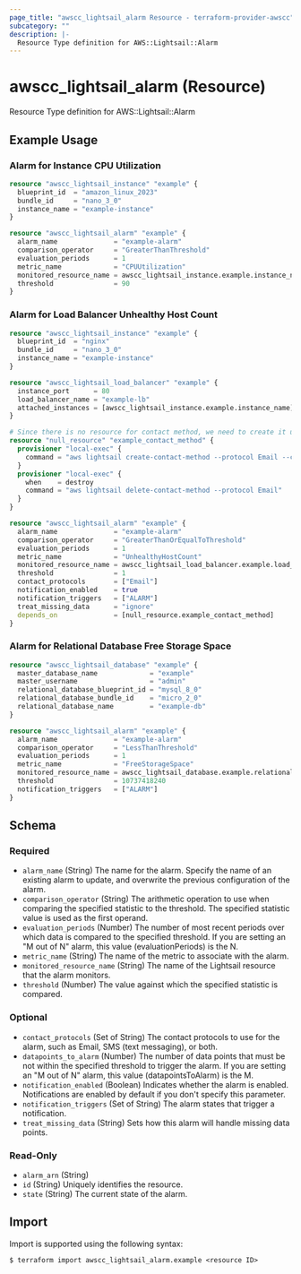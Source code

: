 ```yaml
---
page_title: "awscc_lightsail_alarm Resource - terraform-provider-awscc"
subcategory: ""
description: |-
  Resource Type definition for AWS::Lightsail::Alarm
---
```


# awscc_lightsail_alarm (Resource)

Resource Type definition for AWS::Lightsail::Alarm

## Example Usage

### Alarm for Instance CPU Utilization

```terraform
resource "awscc_lightsail_instance" "example" {
  blueprint_id  = "amazon_linux_2023"
  bundle_id     = "nano_3_0"
  instance_name = "example-instance"
}

resource "awscc_lightsail_alarm" "example" {
  alarm_name              = "example-alarm"
  comparison_operator     = "GreaterThanThreshold"
  evaluation_periods      = 1
  metric_name             = "CPUUtilization"
  monitored_resource_name = awscc_lightsail_instance.example.instance_name
  threshold               = 90
}
```

### Alarm for Load Balancer Unhealthy Host Count

```terraform
resource "awscc_lightsail_instance" "example" {
  blueprint_id  = "nginx"
  bundle_id     = "nano_3_0"
  instance_name = "example-instance"
}

resource "awscc_lightsail_load_balancer" "example" {
  instance_port      = 80
  load_balancer_name = "example-lb"
  attached_instances = [awscc_lightsail_instance.example.instance_name]
}

# Since there is no resource for contact method, we need to create it using null_resource and the AWS CLI instead
resource "null_resource" "example_contact_method" {
  provisioner "local-exec" {
    command = "aws lightsail create-contact-method --protocol Email --contact-endpoint admin@example.com"
  }
  provisioner "local-exec" {
    when    = destroy
    command = "aws lightsail delete-contact-method --protocol Email"
  }
}

resource "awscc_lightsail_alarm" "example" {
  alarm_name              = "example-alarm"
  comparison_operator     = "GreaterThanOrEqualToThreshold"
  evaluation_periods      = 1
  metric_name             = "UnhealthyHostCount"
  monitored_resource_name = awscc_lightsail_load_balancer.example.load_balancer_name
  threshold               = 1
  contact_protocols       = ["Email"]
  notification_enabled    = true
  notification_triggers   = ["ALARM"]
  treat_missing_data      = "ignore"
  depends_on              = [null_resource.example_contact_method]
}
```

### Alarm for Relational Database Free Storage Space

```terraform
resource "awscc_lightsail_database" "example" {
  master_database_name             = "example"
  master_username                  = "admin"
  relational_database_blueprint_id = "mysql_8_0"
  relational_database_bundle_id    = "micro_2_0"
  relational_database_name         = "example-db"
}

resource "awscc_lightsail_alarm" "example" {
  alarm_name              = "example-alarm"
  comparison_operator     = "LessThanThreshold"
  evaluation_periods      = 1
  metric_name             = "FreeStorageSpace"
  monitored_resource_name = awscc_lightsail_database.example.relational_database_name
  threshold               = 10737418240
  notification_triggers   = ["ALARM"]
}
```

<!-- schema generated by tfplugindocs -->
## Schema

### Required

- `alarm_name` (String) The name for the alarm. Specify the name of an existing alarm to update, and overwrite the previous configuration of the alarm.
- `comparison_operator` (String) The arithmetic operation to use when comparing the specified statistic to the threshold. The specified statistic value is used as the first operand.
- `evaluation_periods` (Number) The number of most recent periods over which data is compared to the specified threshold. If you are setting an "M out of N" alarm, this value (evaluationPeriods) is the N.
- `metric_name` (String) The name of the metric to associate with the alarm.
- `monitored_resource_name` (String) The name of the Lightsail resource that the alarm monitors.
- `threshold` (Number) The value against which the specified statistic is compared.

### Optional

- `contact_protocols` (Set of String) The contact protocols to use for the alarm, such as Email, SMS (text messaging), or both.
- `datapoints_to_alarm` (Number) The number of data points that must be not within the specified threshold to trigger the alarm. If you are setting an "M out of N" alarm, this value (datapointsToAlarm) is the M.
- `notification_enabled` (Boolean) Indicates whether the alarm is enabled. Notifications are enabled by default if you don't specify this parameter.
- `notification_triggers` (Set of String) The alarm states that trigger a notification.
- `treat_missing_data` (String) Sets how this alarm will handle missing data points.

### Read-Only

- `alarm_arn` (String)
- `id` (String) Uniquely identifies the resource.
- `state` (String) The current state of the alarm.

## Import

Import is supported using the following syntax:

```shell
$ terraform import awscc_lightsail_alarm.example <resource ID>
```